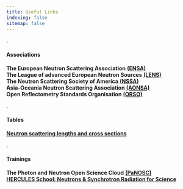 ```yaml
---
title: Useful Links
indexing: false
sitemap: false
---
```




.

#### Associations
**The European Neutron Scattering Association** [**(ENSA)**](https://ensa.ife.no)\
**The League of advanced European Neutron Sources** [**(LENS)**](https://www.lens-initiative.org/)\
**The Neutron Scattering Society of America** [**(NSSA)**](https://neutronscattering.org/)\
**Asia-Oceania Neutron Scattering Association** [**(AONSA)**](http://aonsa.org/)\
**Open Reflectometry Standards Organisation** [**(ORSO)**](https://www.reflectometry.org)

.


#### Tables
[**Neutron scattering lengths and cross sections**](https://www.ncnr.nist.gov/resources/n-lengths/)

.

#### Trainings
**The Photon and Neutron Open Science Cloud** [**(PaNOSC)**](https://www.panosc.eu/)\
[**HERCULES School: Neutrons & Synchrotron Radiation for Science**](https://hercules-school.eu/organisation-school)





